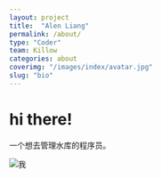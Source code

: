```yaml
---
layout: project
title:  "Alen Liang"
permalink: /about/
type: "Coder"
team: Killow
categories: about
coverimg: "/images/index/avatar.jpg"
slug: "bio"
---
```


<h1>hi there!</h1>

<p>一个想去管理水库的程序员。</p>

![我]({{site.baseurl}}/images/index/avatar.jpg)

